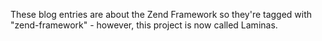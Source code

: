 ---
---
These blog entries are about the Zend Framework so they're tagged with "zend-framework" - however, this project is now called Laminas.
